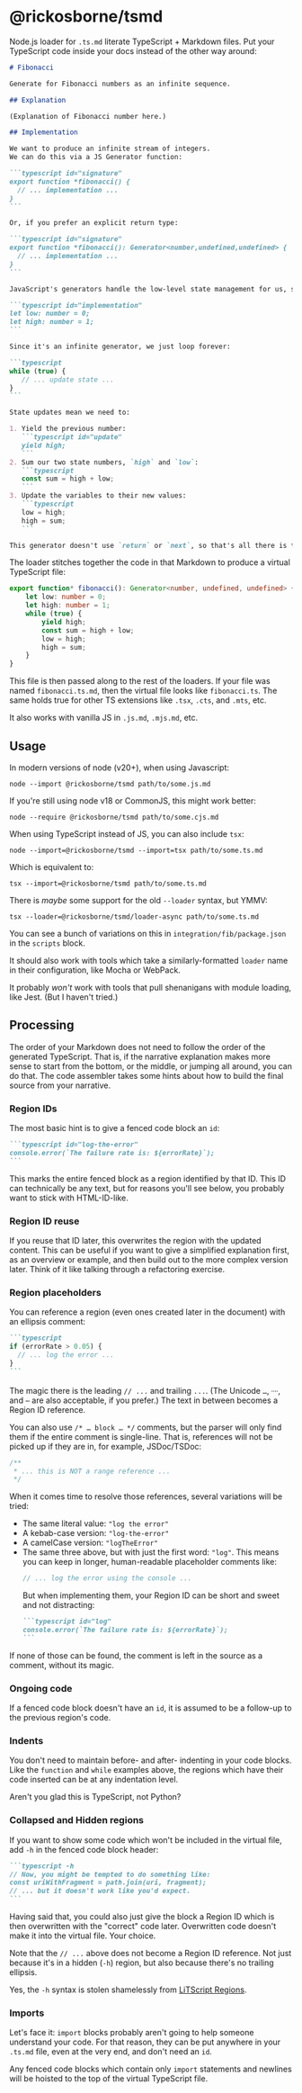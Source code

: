 # @rickosborne/tsmd

Node.js loader for `.ts.md` literate TypeScript + Markdown files.
Put your TypeScript code inside your docs instead of the other way around:

``````markdown
# Fibonacci

Generate for Fibonacci numbers as an infinite sequence.

## Explanation

(Explanation of Fibonacci number here.)

## Implementation

We want to produce an infinite stream of integers.
We can do this via a JS Generator function:

```typescript id="signature"
export function *fibonacci() {
  // ... implementation ...
}
```

Or, if you prefer an explicit return type:

```typescript id="signature"
export function *fibonacci(): Generator<number,undefined,undefined> {
  // ... implementation ...
}
```

JavaScript's generators handle the low-level state management for us, so we just need to track the last two numbers:

```typescript id="implementation"
let low: number = 0;
let high: number = 1;
```

Since it's an infinite generator, we just loop forever:

```typescript
while (true) {
   // ... update state ...
}
```

State updates mean we need to:

1. Yield the previous number:
   ```typescript id="update"
   yield high;
   ```
2. Sum our two state numbers, `high` and `low`:
   ```typescript
   const sum = high + low;
   ```
3. Update the variables to their new values:
   ```typescript
   low = high;
   high = sum;
   ```

This generator doesn't use `return` or `next`, so that's all there is to it.
``````

The loader stitches together the code in that Markdown to produce a virtual TypeScript file:

```typescript
export function* fibonacci(): Generator<number, undefined, undefined> {
	let low: number = 0;
	let high: number = 1;
	while (true) {
		yield high;
		const sum = high + low;
		low = high;
		high = sum;
	}
}
```

This file is then passed along to the rest of the loaders.
If your file was named `fibonacci.ts.md`, then the virtual file looks like `fibonacci.ts`.
The same holds true for other TS extensions like `.tsx`, `.cts`, and `.mts`, etc.

It also works with vanilla JS in `.js.md`, `.mjs.md`, etc.

## Usage

In modern versions of node (v20+), when using Javascript:

```shell
node --import @rickosborne/tsmd path/to/some.js.md
```

If you're still using node v18 or CommonJS, this might work better:

```shell
node --require @rickosborne/tsmd path/to/some.cjs.md
```

When using TypeScript instead of JS, you can also include `tsx`:

```shell
node --import=@rickosborne/tsmd --import=tsx path/to/some.ts.md
```

Which is equivalent to:

```shell
tsx --import=@rickosborne/tsmd path/to/some.ts.md
```

There is _maybe_ some support for the old `--loader` syntax, but YMMV:

```shell
tsx --loader=@rickosborne/tsmd/loader-async path/to/some.ts.md
```

You can see a bunch of variations on this in `integration/fib/package.json` in the `scripts` block.

It should also work with tools which take a similarly-formatted `loader` name in their configuration, like Mocha or WebPack.

It probably _won't_ work with tools that pull shenanigans with module loading, like Jest.
(But I haven't tried.)

## Processing

The order of your Markdown does not need to follow the order of the generated TypeScript.
That is, if the narrative explanation makes more sense to start from the bottom, or the middle, or jumping all around, you can do that.
The code assembler takes some hints about how to build the final source from your narrative.

### Region IDs

The most basic hint is to give a fenced code block an `id`:

``````markdown
```typescript id="log-the-error"
console.error(`The failure rate is: ${errorRate}`);
```
``````

This marks the entire fenced block as a region identified by that ID.
This ID can technically be any text, but for reasons you'll see below, you probably want to stick with HTML-ID-like.

### Region ID reuse

If you reuse that ID later, this overwrites the region with the updated content.
This can be useful if you want to give a simplified explanation first, as an overview or example, and then build out to the more complex version later.
Think of it like talking through a refactoring exercise.

### Region placeholders

You can reference a region (even ones created later in the document) with an ellipsis comment:

``````markdown
```typescript
if (errorRate > 0.05) {
  // ... log the error ...
}
```
``````

The magic there is the leading `// ...` and trailing `...`.
(The Unicode `…`, `᠁`, and `⋯` are also acceptable, if you prefer.)
The text in between becomes a Region ID reference.

You can also use `/* … block … */` comments, but the parser will only find them if the entire comment is single-line.
That is, references will not be picked up if they are in, for example, JSDoc/TSDoc:

```typescript
/**
 * ... this is NOT a range reference ...
 */
```

When it comes time to resolve those references, several variations will be tried:

- The same literal value: `"log the error"`
- A kebab-case version: `"log-the-error"`
- A camelCase version: `"logTheError"`
- The same three above, but with just the first word: `"log"`.
  This means you can keep in longer, human-readable placeholder comments like:
  ```typescript
  // ... log the error using the console ...
  ```
  But when implementing them, your Region ID can be short and sweet and not distracting:
  ``````markdown
  ```typescript id="log"
  console.error(`The failure rate is: ${errorRate}`);
  ```
  ``````

If none of those can be found, the comment is left in the source as a comment, without its magic.

### Ongoing code

If a fenced code block doesn't have an `id`, it is assumed to be a follow-up to the previous region's code.

### Indents

You don't need to maintain before- and after- indenting in your code blocks.
Like the `function` and `while` examples above, the regions which have their code inserted can be at any indentation level.

Aren't you glad this is TypeScript, not Python?

### Collapsed and Hidden regions

If you want to show some code which won't be included in the virtual file, add `-h` in the fenced code block header:

``````markdown
```typescript -h
// Now, you might be tempted to do something like:
const uriWithFragment = path.join(uri, fragment);
// ... but it doesn't work like you'd expect.
```
``````

Having said that, you could also just give the block a Region ID which is then overwritten with the "correct" code later.
Overwritten code doesn't make it into the virtual file.
Your choice.

Note that the `// ...` above does not become a Region ID reference.
Not just because it's in a hidden (`-h`) region, but also because there's no trailing ellipsis.

Yes, the `-h` syntax is stolen shamelessly from [LiTScript Regions](https://johtela.github.io/litscript/src/region.html).

### Imports

Let's face it: `import` blocks probably aren't going to help someone understand your code.
For that reason, they can be put anywhere in your `.ts.md` file, even at the very end, and don't need an `id`.

Any fenced code blocks which contain only `import` statements and newlines will be hoisted to the top of the virtual TypeScript file.
